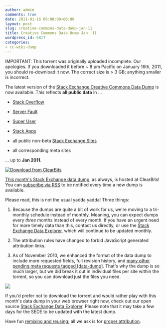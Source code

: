 ```yaml
---
author: admin
comments: true
date: 2011-01-16 06:08:09+00:00
layout: post
slug: creative-commons-data-dump-jan-11
title: Creative Commons Data Dump Jan '11
wordpress_id: 6817
categories:
- cc-wiki-dump
---
```


IMPORTANT: This torrent was originally uploaded incomplete. Our apologies. If you downloaded it before ~ 8 pm Pacific on January 16th, 2011, you should re-download it now. The correct size is > 3 GB; anything smaller is incorrect.

The latest version of the [Stack Exchange Creative Commons Data Dump](http://blog.stackoverflow.com/2009/06/stack-overflow-creative-commons-data-dump/) is now available. This reflects **all public data** in …





  * [Stack Overflow](http://stackoverflow.com)

  * [Server Fault](http://serverfault.com)

  * [Super User](http://superuser.com)

  * [Stack Apps](http://stackapps.com)

  * all public non-beta [Stack Exchange Sites](http://stackexchange.com/sites)

  * all corresponding meta sites


… up to **Jan 2011**.

[![Download from ClearBits](http://www.clearbits.net/images/btn/CB-download.png)](http://www.clearbits.net/get/1587-jan-2011.torrent)

[This month's Stack Exchange data dump](http://www.clearbits.net/torrents/1587-jan-2011), as always, is hosted at ClearBits! You can [subscribe via RSS](http://www.clearbits.net/feeds/creator/146-stack-overflow-data-dump.rss) to be notified every time a new dump is available.

Please read, this is not the usual yadda yadda! Three things:





  1. Because the dumps are quite a bit of work for us, we're moving to a tri-monthly schedule instead of monthly. Meaning, you can expect dumps every _three_ months instead of every month. If you have an urgent need for more timely data than this, contact us directly, or use the [Stack Exchange Data Explorer](http://data.stackexchange.com), which will continue to be updated monthly.

  2. The attribution rules have changed to forbid JavaScript generated attribution links.

  3. As of November 2010, we enhanced the format of the data dump to include more requested fields, full revision history, and [many other pending meta requests tagged [data-dump]](http://meta.stackoverflow.com/questions/tagged/data-dump%2bstatus-completed?sort=active). That's why the dump is so much larger, but we did break it out in individual files per site within the torrent, so you can download just the files you need. 

![](http://blog.stackoverflow.com/wp-content/uploads/clearbits-torrent-files.png)



If you'd prefer not to download the torrent and would rather play with this month's data dump in your web browser right now, check out our open source [Stack Exchange Data Explorer](http://data.stackexchange.com). Please note that it may take a few days for the SEDE to be updated with the latest dump.

Have fun [remixing and reusing](http://creativecommons.org/licenses/by-sa/2.5/); all we ask is for [proper attribution](http://blog.stackoverflow.com/2009/06/attribution-required/).

